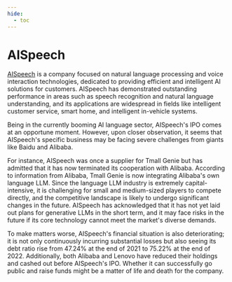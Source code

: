 ```yaml
---
hide:
  - toc
---
```


# AISpeech

[AISpeech](https://www.aispeech.com/) is a company focused on natural language processing and voice interaction technologies, dedicated to providing efficient and intelligent AI solutions for customers. AISpeech has demonstrated outstanding performance in areas such as speech recognition and natural language understanding, and its applications are widespread in fields like intelligent customer service, smart home, and intelligent in-vehicle systems.

Being in the currently booming AI language sector, AISpeech's IPO comes at an opportune moment. However, upon closer observation, it seems that AISpeech's specific business may be facing severe challenges from giants like Baidu and Alibaba.

For instance, AISpeech was once a supplier for Tmall Genie but has admitted that it has now terminated its cooperation with Alibaba. According to information from Alibaba, Tmall Genie is now integrating Alibaba's own language LLM. Since the language LLM industry is extremely capital-intensive, it is challenging for small and medium-sized players to compete directly, and the competitive landscape is likely to undergo significant changes in the future. AISpeech has acknowledged that it has not yet laid out plans for generative LLMs in the short term, and it may face risks in the future if its core technology cannot meet the market's diverse demands.

To make matters worse, AISpeech's financial situation is also deteriorating; it is not only continuously incurring substantial losses but also seeing its debt ratio rise from 47.24% at the end of 2021 to 75.22% at the end of 2022. Additionally, both Alibaba and Lenovo have reduced their holdings and cashed out before AISpeech's IPO. Whether it can successfully go public and raise funds might be a matter of life and death for the company.
